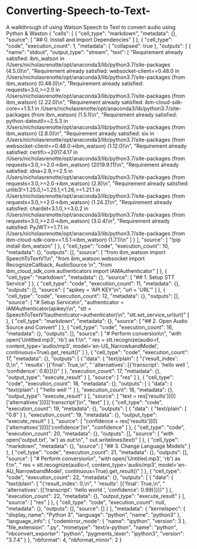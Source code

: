 # Converting-Speech-to-Text-
A walkthrough of using Watson Speech to Text to convert audio using Python &amp; Waston 
{
 "cells": [
  {
   "cell_type": "markdown",
   "metadata": {},
   "source": [
    "## 0. Install and Import Dependencies"
   ]
  },
  {
   "cell_type": "code",
   "execution_count": 1,
   "metadata": {
    "collapsed": true
   },
   "outputs": [
    {
     "name": "stdout",
     "output_type": "stream",
     "text": [
      "Requirement already satisfied: ibm_watson in /Users/nicholasrenotte/opt/anaconda3/lib/python3.7/site-packages (4.5.0)\n",
      "Requirement already satisfied: websocket-client==0.48.0 in /Users/nicholasrenotte/opt/anaconda3/lib/python3.7/site-packages (from ibm_watson) (0.48.0)\n",
      "Requirement already satisfied: requests<3.0,>=2.0 in /Users/nicholasrenotte/opt/anaconda3/lib/python3.7/site-packages (from ibm_watson) (2.22.0)\n",
      "Requirement already satisfied: ibm-cloud-sdk-core==1.5.1 in /Users/nicholasrenotte/opt/anaconda3/lib/python3.7/site-packages (from ibm_watson) (1.5.1)\n",
      "Requirement already satisfied: python-dateutil>=2.5.3 in /Users/nicholasrenotte/opt/anaconda3/lib/python3.7/site-packages (from ibm_watson) (2.8.0)\n",
      "Requirement already satisfied: six in /Users/nicholasrenotte/opt/anaconda3/lib/python3.7/site-packages (from websocket-client==0.48.0->ibm_watson) (1.12.0)\n",
      "Requirement already satisfied: certifi>=2017.4.17 in /Users/nicholasrenotte/opt/anaconda3/lib/python3.7/site-packages (from requests<3.0,>=2.0->ibm_watson) (2019.9.11)\n",
      "Requirement already satisfied: idna<2.9,>=2.5 in /Users/nicholasrenotte/opt/anaconda3/lib/python3.7/site-packages (from requests<3.0,>=2.0->ibm_watson) (2.8)\n",
      "Requirement already satisfied: urllib3!=1.25.0,!=1.25.1,<1.26,>=1.21.1 in /Users/nicholasrenotte/opt/anaconda3/lib/python3.7/site-packages (from requests<3.0,>=2.0->ibm_watson) (1.24.2)\n",
      "Requirement already satisfied: chardet<3.1.0,>=3.0.2 in /Users/nicholasrenotte/opt/anaconda3/lib/python3.7/site-packages (from requests<3.0,>=2.0->ibm_watson) (3.0.4)\n",
      "Requirement already satisfied: PyJWT>=1.7.1 in /Users/nicholasrenotte/opt/anaconda3/lib/python3.7/site-packages (from ibm-cloud-sdk-core==1.5.1->ibm_watson) (1.7.1)\n"
     ]
    }
   ],
   "source": [
    "!pip install ibm_watson"
   ]
  },
  {
   "cell_type": "code",
   "execution_count": 10,
   "metadata": {},
   "outputs": [],
   "source": [
    "from ibm_watson import SpeechToTextV1\n",
    "from ibm_watson.websocket import RecognizeCallback, AudioSource \n",
    "from ibm_cloud_sdk_core.authenticators import IAMAuthenticator"
   ]
  },
  {
   "cell_type": "markdown",
   "metadata": {},
   "source": [
    "## 1. Setup STT Service"
   ]
  },
  {
   "cell_type": "code",
   "execution_count": 11,
   "metadata": {},
   "outputs": [],
   "source": [
    "apikey = 'API KEY'\n",
    "url = 'URL'"
   ]
  },
  {
   "cell_type": "code",
   "execution_count": 12,
   "metadata": {},
   "outputs": [],
   "source": [
    "# Setup Service\n",
    "authenticator = IAMAuthenticator(apikey)\n",
    "stt = SpeechToTextV1(authenticator=authenticator)\n",
    "stt.set_service_url(url)"
   ]
  },
  {
   "cell_type": "markdown",
   "metadata": {},
   "source": [
    "## 2. Open Audio Source and Convert"
   ]
  },
  {
   "cell_type": "code",
   "execution_count": 16,
   "metadata": {},
   "outputs": [],
   "source": [
    "# Perform conversion\n",
    "with open('Untitled.mp3', 'rb') as f:\n",
    "    res = stt.recognize(audio=f, content_type='audio/mp3', model='en-US_NarrowbandModel', continuous=True).get_result()"
   ]
  },
  {
   "cell_type": "code",
   "execution_count": 17,
   "metadata": {},
   "outputs": [
    {
     "data": {
      "text/plain": [
       "{'result_index': 0,\n",
       " 'results': [{'final': True,\n",
       "   'alternatives': [{'transcript': 'hello well ', 'confidence': 0.8}]}]}"
      ]
     },
     "execution_count": 17,
     "metadata": {},
     "output_type": "execute_result"
    }
   ],
   "source": [
    "res"
   ]
  },
  {
   "cell_type": "code",
   "execution_count": 18,
   "metadata": {},
   "outputs": [
    {
     "data": {
      "text/plain": [
       "'hello well '"
      ]
     },
     "execution_count": 18,
     "metadata": {},
     "output_type": "execute_result"
    }
   ],
   "source": [
    "text = res['results'][0]['alternatives'][0]['transcript']\n",
    "text"
   ]
  },
  {
   "cell_type": "code",
   "execution_count": 19,
   "metadata": {},
   "outputs": [
    {
     "data": {
      "text/plain": [
       "0.8"
      ]
     },
     "execution_count": 19,
     "metadata": {},
     "output_type": "execute_result"
    }
   ],
   "source": [
    "confidence = res['results'][0]['alternatives'][0]['confidence']\n",
    "confidence"
   ]
  },
  {
   "cell_type": "code",
   "execution_count": 20,
   "metadata": {},
   "outputs": [],
   "source": [
    "with open('output.txt', 'w') as out:\n",
    "    out.writelines(text)"
   ]
  },
  {
   "cell_type": "markdown",
   "metadata": {},
   "source": [
    "## 3. Change Language Models"
   ]
  },
  {
   "cell_type": "code",
   "execution_count": 21,
   "metadata": {},
   "outputs": [],
   "source": [
    "# Perform conversion\n",
    "with open('Untitled.mp3', 'rb') as f:\n",
    "    res = stt.recognize(audio=f, content_type='audio/mp3', model='en-AU_NarrowbandModel', continuous=True).get_result()"
   ]
  },
  {
   "cell_type": "code",
   "execution_count": 22,
   "metadata": {},
   "outputs": [
    {
     "data": {
      "text/plain": [
       "{'result_index': 0,\n",
       " 'results': [{'final': True,\n",
       "   'alternatives': [{'transcript': 'hello world ', 'confidence': 0.99}]}]}"
      ]
     },
     "execution_count": 22,
     "metadata": {},
     "output_type": "execute_result"
    }
   ],
   "source": [
    "res"
   ]
  },
  {
   "cell_type": "code",
   "execution_count": null,
   "metadata": {},
   "outputs": [],
   "source": []
  }
 ],
 "metadata": {
  "kernelspec": {
   "display_name": "Python 3",
   "language": "python",
   "name": "python3"
  },
  "language_info": {
   "codemirror_mode": {
    "name": "ipython",
    "version": 3
   },
   "file_extension": ".py",
   "mimetype": "text/x-python",
   "name": "python",
   "nbconvert_exporter": "python",
   "pygments_lexer": "ipython3",
   "version": "3.7.4"
  }
 },
 "nbformat": 4,
 "nbformat_minor": 2
}
